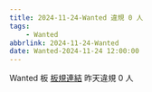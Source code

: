 ```yaml
---
title: 2024-11-24-Wanted 違規 0 人
tags:
    - Wanted
abbrlink: 2024-11-24-Wanted
date: Wanted-2024-11-24 12:00:00
---
```

Wanted 板 [板規連結](https://www.ptt.cc/bbs/Wanted/M.1608829773.A.D3B.html)
昨天違規 0 人
